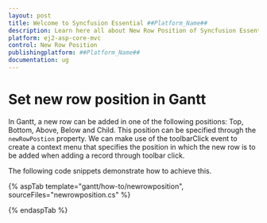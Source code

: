 ```yaml
---
layout: post
title: Welcome to Syncfusion Essential ##Platform_Name##
description: Learn here all about New Row Position of Syncfusion Essential ##Platform_Name## widgets based on HTML5 and jQuery.
platform: ej2-asp-core-mvc
control: New Row Position
publishingplatform: ##Platform_Name##
documentation: ug
---
```



# Set new row position in Gantt

In Gantt, a new row can be added in one of the following positions: Top, Bottom, Above, Below and Child. This position can be specified through the `newRowPostion` property. We can make use of the toolbarClick event to create a context menu that specifies the position in which the new row is to be added when adding a record through toolbar click.

The following code snippets demonstrate how to achieve this.

{% aspTab template="gantt/how-to/newrowposition", sourceFiles="newrowposition.cs" %}

{% endaspTab %}